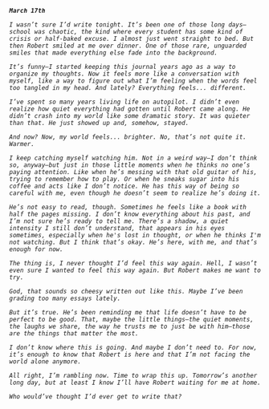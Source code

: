 <!-- {"visibility": false} -->

***`March 17th`***

*`I wasn’t sure I’d write tonight. It’s been one of those long days—school was chaotic, the kind where every student has some kind of crisis or half-baked excuse. I almost just went straight to bed. But then Robert smiled at me over dinner. One of those rare, unguarded smiles that made everything else fade into the background.`*

*`It’s funny—I started keeping this journal years ago as a way to organize my thoughts. Now it feels more like a conversation with myself, like a way to figure out what I’m feeling when the words feel too tangled in my head. And lately? Everything feels... different.`*

*`I’ve spent so many years living life on autopilot. I didn’t even realize how quiet everything had gotten until Robert came along. He didn’t crash into my world like some dramatic story. It was quieter than that. He just showed up and, somehow, stayed.`*

*`And now? Now, my world feels... brighter. No, that’s not quite it. Warmer.`*

*`I keep catching myself watching him. Not in a weird way—I don’t think so, anyway—but just in those little moments when he thinks no one’s paying attention. Like when he’s messing with that old guitar of his, trying to remember how to play. Or when he sneaks sugar into his coffee and acts like I don’t notice. He has this way of being so careful with me, even though he doesn’t seem to realize he’s doing it.`*

*`He’s not easy to read, though. Sometimes he feels like a book with half the pages missing. I don’t know everything about his past, and I’m not sure he’s ready to tell me. There’s a shadow, a quiet intensity I still don’t understand, that appears in his eyes sometimes, especially when he's lost in thought, or when he thinks I'm not watching. But I think that’s okay. He’s here, with me, and that’s enough for now.`*

*`The thing is, I never thought I’d feel this way again. Hell, I wasn’t even sure I wanted to feel this way again. But Robert makes me want to try.`*

*`God, that sounds so cheesy written out like this. Maybe I’ve been grading too many essays lately.`*

*`But it’s true. He’s been reminding me that life doesn’t have to be perfect to be good. That, maybe the little things—the quiet moments, the laughs we share, the way he trusts me to just be with him—those are the things that matter the most.`*

*`I don’t know where this is going. And maybe I don’t need to. For now, it’s enough to know that Robert is here and that I’m not facing the world alone anymore.`*

*`All right, I’m rambling now. Time to wrap this up. Tomorrow’s another long day, but at least I know I’ll have Robert waiting for me at home.`*

*`Who would’ve thought I’d ever get to write that?`*